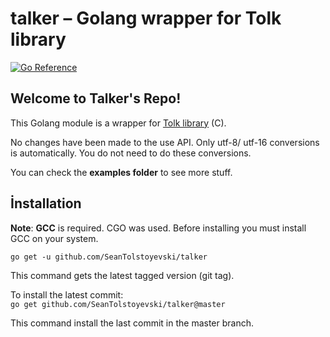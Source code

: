 # talker – Golang wrapper for Tolk library

[![Go Reference](https://pkg.go.dev/badge/github.com/SeanTolstoyevski/talker@master.svg)](https://pkg.go.dev/github.com/SeanTolstoyevski/talker@master?GOOS=windows)

## Welcome to Talker's Repo!

This Golang module is a wrapper for [Tolk library](https://github.com/dkager/tolk) (C).

No changes have been made to the use  API.
Only utf-8/ utf-16 conversions is automatically.
You do not need to do these conversions.

You can check the **examples folder** to see more stuff.

## İnstallation

**Note**: **GCC** is required. CGO was used. Before installing you must install GCC on your system.

`go get -u github.com/SeanTolstoyevski/talker`

This command gets the latest tagged version (git tag).

To install the latest commit:  
`go get github.com/SeanTolstoyevski/talker@master`

This command install  the last commit in the master branch.

